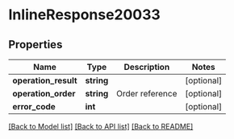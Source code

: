 # InlineResponse20033

## Properties
Name | Type | Description | Notes
------------ | ------------- | ------------- | -------------
**operation_result** | **string** |  | [optional] 
**operation_order** | **string** | Order reference | [optional] 
**error_code** | **int** |  | [optional] 

[[Back to Model list]](../../README.md#documentation-for-models) [[Back to API list]](../../README.md#documentation-for-api-endpoints) [[Back to README]](../../README.md)

